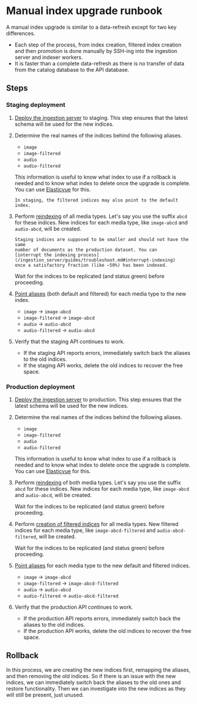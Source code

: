 # Manual index upgrade runbook

A manual index upgrade is similar to a data-refresh except for two key
differences.

- Each step of the process, from index creation, filtered index creation and
  then promotion is done manually by SSH-ing into the ingestion server and
  indexer workers.
- It is faster than a complete data-refresh as there is no transfer of data from
  the catalog database to the API database.

## Steps

### Staging deployment

1. [Deploy the ingestion server](/ingestion_server/guides/deploy.md) to staging.
   This step ensures that the latest schema will be used for the new indices.

2. Determine the real names of the indices behind the following aliases.

   - `image`
   - `image-filtered`
   - `audio`
   - `audio-filtered`

   This information is useful to know what index to use if a rollback is needed
   and to know what index to delete once the upgrade is complete. You can use
   [Elasticvue](https://elasticvue.com) for this.

   ```{tip}
   In staging, the filtered indices may also point to the default index.
   ```

3. Perform [reindexing](/ingestion_server/reference/task_api.md#reindex) of all
   media types. Let's say you use the suffix `abcd` for these indices. New
   indices for each media type, like `image-abcd` and `audio-abcd`, will be
   created.

   ```{caution}
   Staging indices are supposed to be smaller and should not have the same
   number of documents as the production dataset. You can
   [interrupt the indexing process](/ingestion_server/guides/troubleshoot.md#interrupt-indexing)
   once a satisfactory fraction (like ~50%) has been indexed.
   ```

   Wait for the indices to be replicated (and status green) before proceeding.

4. [Point aliases](/ingestion_server/reference/task_api.md#point_alias) (both
   default and filtered) for each media type to the new index.

   - `image` &rarr; `image-abcd`
   - `image-filtered` &rarr; `image-abcd`
   - `audio` &rarr; `audio-abcd`
   - `audio-filtered` &rarr; `audio-abcd`

5. Verify that the staging API continues to work.

   - If the staging API reports errors, immediately switch back the aliases to
     the old indices.
   - If the staging API works, delete the old indices to recover the free space.

### Production deployment

1. [Deploy the ingestion server](/ingestion_server/guides/deploy.md) to
   production. This step ensures that the latest schema will be used for the new
   indices.

2. Determine the real names of the indices behind the following aliases.

   - `image`
   - `image-filtered`
   - `audio`
   - `audio-filtered`

   This information is useful to know what index to use if a rollback is needed
   and to know what index to delete once the upgrade is complete. You can use
   [Elasticvue](https://elasticvue.com) for this.

3. Perform [reindexing](/ingestion_server/reference/task_api.md#reindex) of both
   media types. Let's say you use the suffix `abcd` for these indices. New
   indices for each media type, like `image-abcd` and `audio-abcd`, will be
   created.

   Wait for the indices to be replicated (and status green) before proceeding.

4. Perform
   [creation of filtered indices](/ingestion_server/reference/task_api.md#create_and_populate_filtered_index)
   for all media types. New filtered indices for each media type, like
   `image-abcd-filtered` and `audio-abcd-filtered`, will be created.

   Wait for the indices to be replicated (and status green) before proceeding.

5. [Point aliases](/ingestion_server/reference/task_api.md#point_alias) for each
   media type to the new default and filtered indices.

   - `image` &rarr; `image-abcd`
   - `image-filtered` &rarr; `image-abcd-filtered`
   - `audio` &rarr; `audio-abcd`
   - `audio-filtered` &rarr; `audio-abcd-filtered`

6. Verify that the production API continues to work.

   - If the production API reports errors, immediately switch back the aliases
     to the old indices.
   - If the production API works, delete the old indices to recover the free
     space.

## Rollback

In this process, we are creating the new indices first, remapping the aliases,
and then removing the old indices. So if there is an issue with the new indices,
we can immediately switch back the aliases to the old ones and restore
functionality. Then we can investigate into the new indices as they will still
be present, just unused.
